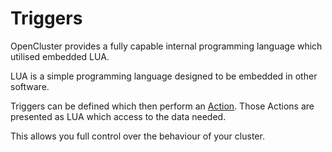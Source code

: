 # Triggers

OpenCluster provides a fully capable internal programming language which utilised embedded LUA.

LUA is a simple programming language designed to be embedded in other software.   

Triggers can be defined which then perform an [Action](Actions.md). Those Actions are presented as LUA which access to the data needed.

This allows you full control over the behaviour of your cluster.   

